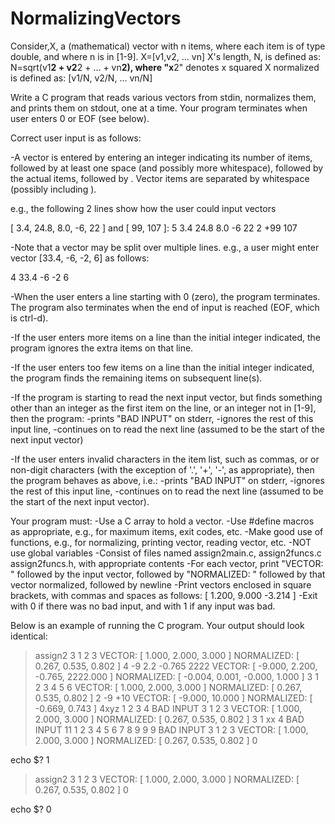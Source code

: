 # NormalizingVectors

Consider,X, a (mathematical) vector with n items, where each item is
of type double, and where n is in [1-9].
     X=[v1,v2, ... vn]
X's length, N, is defined as:
     N=sqrt(v1**2 + v2**2 + ... + vn**2), where "x**2" denotes x squared
X normalized is defined as:
     [v1/N, v2/N, ... vn/N]

Write a C program that reads various vectors from stdin,
normalizes them, and prints them on stdout, one at a time.
Your program terminates when user enters 0 or EOF (see below).

Correct user input is as follows:

  -A vector is entered by entering an integer indicating its number
   of items, followed by at least one space (and possibly more whitespace),
   followed by the actual items, followed by <enter>. Vector items are
   separated by whitespace (possibly including <enter>).

   e.g., the following 2 lines show how the user could input vectors

   [ 3.4, 24.8, 8.0, -6, 22 ] and [ 99, 107 ]:
   5 3.4 24.8 8.0 -6 22
   2 +99 107

  -Note that a vector may be split over multiple lines. e.g., a user might
   enter vector [33.4, -6, -2, 6] as follows:

   4 33.4
   -6
   -2 6

  -When the user enters a line starting with 0 (zero), the program
   terminates. The program also terminates when the end of input is
   reached (EOF, which is ctrl-d).

  -If the user enters more items on a line than the initial integer indicated,
   the program ignores the extra items on that line.

  -If the user enters too few items on a line than the initial integer
   indicated, the program finds the remaining items on subsequent line(s).

  -If the program is starting to read the next input vector, but finds something
   other than an integer as the first item on the line, or an integer not in
   [1-9], then the program:
     -prints "BAD INPUT" on stderr,
     -ignores the rest of this input line,
     -continues on to read the next line (assumed to be the start of the next
      input vector)

  -If the user enters invalid characters in the item list, such as commas, or
   or non-digit characters (with the exception of '.', '+', '-', as appropriate),
   then the program behaves as above, i.e.:
     -prints "BAD INPUT" on stderr,
     -ignores the rest of this input line,
     -continues on to read the next line (assumed to be the start of the next
      input vector).

Your program must:
  -Use a C array to hold a vector.
  -Use #define macros as appropriate, e.g., for maximum items, exit codes, etc.
  -Make good use of functions, e.g., for normalizing, printing vector, reading
   vector, etc.
  -NOT use global variables
  -Consist of files named assign2main.c, assign2funcs.c assign2funcs.h, with
   appropriate contents
  -For each vector, print "VECTOR: " followed by the input vector, followed
   by "NORMALIZED: " followed by that vector normalized, followed by newline
  -Print vectors enclosed in square brackets, with commas and spaces as
   follows: [ 1.200, 9.000 -3.214 ]
  -Exit with 0 if there was no bad input, and with 1 if any input was bad.

Below is an example of running the C program. Your output should look identical:
>assign2
3 1 2 3
VECTOR: [ 1.000, 2.000, 3.000 ] NORMALIZED: [ 0.267, 0.535, 0.802 ]
4 -9 2.2 -0.765 2222
VECTOR: [ -9.000, 2.200, -0.765, 2222.000 ] NORMALIZED: [ -0.004, 0.001, -0.000, 1.000 ]
3 1 2 3 4 5 6
VECTOR: [ 1.000, 2.000, 3.000 ] NORMALIZED: [ 0.267, 0.535, 0.802 ]
2 -9 +10
VECTOR: [ -9.000, 10.000 ] NORMALIZED: [ -0.669, 0.743 ]
4xyz 1 2 3 4
BAD INPUT
3 1
2 3
VECTOR: [ 1.000, 2.000, 3.000 ] NORMALIZED: [ 0.267, 0.535, 0.802 ]
3 1 xx 4
BAD INPUT
11 1 2 3 4 5 6 7 8 9 9 9
BAD INPUT
3 1 2 3
VECTOR: [ 1.000, 2.000, 3.000 ] NORMALIZED: [ 0.267, 0.535, 0.802 ]
0
>
echo $?
1
>assign2
3 1 2 3
VECTOR: [ 1.000, 2.000, 3.000 ] NORMALIZED: [ 0.267, 0.535, 0.802 ]
0
>
echo $?
0
>
